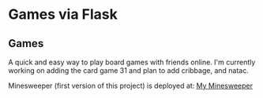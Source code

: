 # Games via Flask

## Games

A quick and easy way to play board games with friends online. I'm currently working on adding the card game 31 and plan to add cribbage, and natac.

Minesweeper (first version of this project) is deployed at: [My Minesweeper](https://frankobjank.pythonanywhere.com/)
